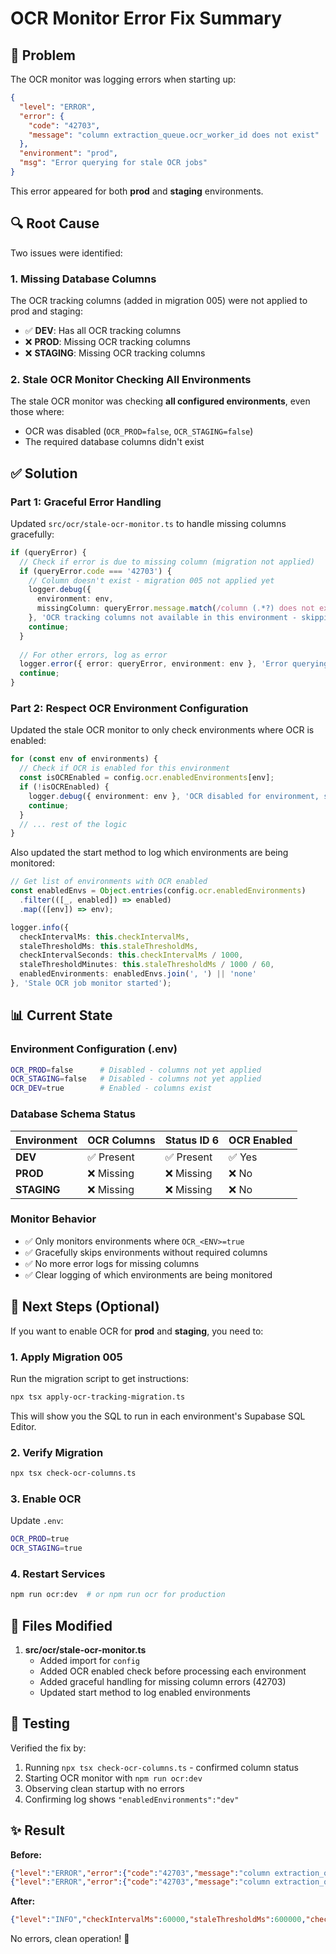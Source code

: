 # OCR Monitor Error Fix Summary

## 🐛 Problem

The OCR monitor was logging errors when starting up:

```json
{
  "level": "ERROR",
  "error": {
    "code": "42703",
    "message": "column extraction_queue.ocr_worker_id does not exist"
  },
  "environment": "prod",
  "msg": "Error querying for stale OCR jobs"
}
```

This error appeared for both **prod** and **staging** environments.

## 🔍 Root Cause

Two issues were identified:

### 1. Missing Database Columns
The OCR tracking columns (added in migration 005) were not applied to prod and staging:
- ✅ **DEV**: Has all OCR tracking columns
- ❌ **PROD**: Missing OCR tracking columns
- ❌ **STAGING**: Missing OCR tracking columns

### 2. Stale OCR Monitor Checking All Environments
The stale OCR monitor was checking **all configured environments**, even those where:
- OCR was disabled (`OCR_PROD=false`, `OCR_STAGING=false`)
- The required database columns didn't exist

## ✅ Solution

### Part 1: Graceful Error Handling
Updated `src/ocr/stale-ocr-monitor.ts` to handle missing columns gracefully:

```typescript
if (queryError) {
  // Check if error is due to missing column (migration not applied)
  if (queryError.code === '42703') {
    // Column doesn't exist - migration 005 not applied yet
    logger.debug({
      environment: env,
      missingColumn: queryError.message.match(/column (.*?) does not exist/)?.[1] || 'unknown'
    }, 'OCR tracking columns not available in this environment - skipping stale job check');
    continue;
  }
  
  // For other errors, log as error
  logger.error({ error: queryError, environment: env }, 'Error querying for stale OCR jobs');
  continue;
}
```

### Part 2: Respect OCR Environment Configuration
Updated the stale OCR monitor to only check environments where OCR is enabled:

```typescript
for (const env of environments) {
  // Check if OCR is enabled for this environment
  const isOCREnabled = config.ocr.enabledEnvironments[env];
  if (!isOCREnabled) {
    logger.debug({ environment: env }, 'OCR disabled for environment, skipping stale job check');
    continue;
  }
  // ... rest of the logic
}
```

Also updated the start method to log which environments are being monitored:

```typescript
// Get list of environments with OCR enabled
const enabledEnvs = Object.entries(config.ocr.enabledEnvironments)
  .filter(([_, enabled]) => enabled)
  .map(([env]) => env);

logger.info({
  checkIntervalMs: this.checkIntervalMs,
  staleThresholdMs: this.staleThresholdMs,
  checkIntervalSeconds: this.checkIntervalMs / 1000,
  staleThresholdMinutes: this.staleThresholdMs / 1000 / 60,
  enabledEnvironments: enabledEnvs.join(', ') || 'none'
}, 'Stale OCR job monitor started');
```

## 📊 Current State

### Environment Configuration (.env)
```bash
OCR_PROD=false      # Disabled - columns not yet applied
OCR_STAGING=false   # Disabled - columns not yet applied
OCR_DEV=true        # Enabled - columns exist
```

### Database Schema Status
| Environment | OCR Columns | Status ID 6 | OCR Enabled |
|-------------|-------------|-------------|-------------|
| **DEV**     | ✅ Present  | ✅ Present  | ✅ Yes      |
| **PROD**    | ❌ Missing  | ❌ Missing  | ❌ No       |
| **STAGING** | ❌ Missing  | ❌ Missing  | ❌ No       |

### Monitor Behavior
- ✅ Only monitors environments where `OCR_<ENV>=true`
- ✅ Gracefully skips environments without required columns
- ✅ No more error logs for missing columns
- ✅ Clear logging of which environments are being monitored

## 🚀 Next Steps (Optional)

If you want to enable OCR for **prod** and **staging**, you need to:

### 1. Apply Migration 005

Run the migration script to get instructions:
```bash
npx tsx apply-ocr-tracking-migration.ts
```

This will show you the SQL to run in each environment's Supabase SQL Editor.

### 2. Verify Migration
```bash
npx tsx check-ocr-columns.ts
```

### 3. Enable OCR
Update `.env`:
```bash
OCR_PROD=true
OCR_STAGING=true
```

### 4. Restart Services
```bash
npm run ocr:dev  # or npm run ocr for production
```

## 📝 Files Modified

1. **src/ocr/stale-ocr-monitor.ts**
   - Added import for `config`
   - Added OCR enabled check before processing each environment
   - Added graceful handling for missing column errors (42703)
   - Updated start method to log enabled environments

## 🧪 Testing

Verified the fix by:
1. Running `npx tsx check-ocr-columns.ts` - confirmed column status
2. Starting OCR monitor with `npm run ocr:dev`
3. Observing clean startup with no errors
4. Confirming log shows `"enabledEnvironments":"dev"`

## ✨ Result

**Before:**
```json
{"level":"ERROR","error":{"code":"42703","message":"column extraction_queue.ocr_worker_id does not exist"},"environment":"prod","msg":"Error querying for stale OCR jobs"}
{"level":"ERROR","error":{"code":"42703","message":"column extraction_queue.ocr_worker_id does not exist"},"environment":"staging","msg":"Error querying for stale OCR jobs"}
```

**After:**
```json
{"level":"INFO","checkIntervalMs":60000,"staleThresholdMs":600000,"checkIntervalSeconds":60,"staleThresholdMinutes":10,"enabledEnvironments":"dev","msg":"Stale OCR job monitor started"}
```

No errors, clean operation! 🎉

